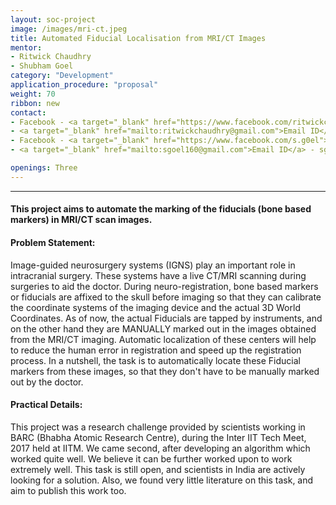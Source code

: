 ```yaml
---
layout: soc-project
image: /images/mri-ct.jpeg
title: Automated Fiducial Localisation from MRI/CT Images 
mentor: 
- Ritwick Chaudhry
- Shubham Goel
category: "Development"
application_procedure: "proposal"
weight: 70
ribbon: new
contact:
- Facebook - <a target="_blank" href="https://www.facebook.com/ritwickchaudhry">Ritwick Chaudhary</a>
- <a target="_blank" href="mailto:ritwickchaudhry@gmail.com">Email ID</a> - ritwickchaudhry@gmail.com
- Facebook - <a target="_blank" href="https://www.facebook.com/s.g0el">Shubham Goel</a>
- <a target="_blank" href="mailto:sgoel160@gmail.com">Email ID</a> - sgoel160@gmail.com

openings: Three
---
```


---
#### This project aims to automate the marking of the fiducials (bone based markers) in MRI/CT scan images.   
<!--break-->
#### Problem Statement: 
Image-guided neurosurgery systems (IGNS) play an important role in intracranial surgery. These systems have a live CT/MRI scanning during surgeries to aid the doctor. During neuro-registration, bone based markers or fiducials are affixed to the skull before imaging so that they can calibrate the coordinate systems of the imaging device and the actual 3D World Coordinates. As of now, the actual Fiducials are tapped by instruments, and on the other hand they are MANUALLY marked out in the images obtained from the MRI/CT imaging. Automatic localization of these centers will help to reduce the human error in registration and speed up the registration process.  In a nutshell, the task is to automatically locate these Fiducial markers from these images, so that they don't have to be manually marked out by the doctor.
<!--break-->
#### Practical Details:
This project was a research challenge provided by scientists working in BARC (Bhabha Atomic Research Centre), during the Inter IIT Tech Meet, 2017 held at IITM. We came second, after developing an algorithm which worked quite well. We believe it can be further worked upon to work extremely well. This task is still open, and scientists in India are actively looking for a solution. Also, we found very little literature on this task, and aim to publish this work too.
